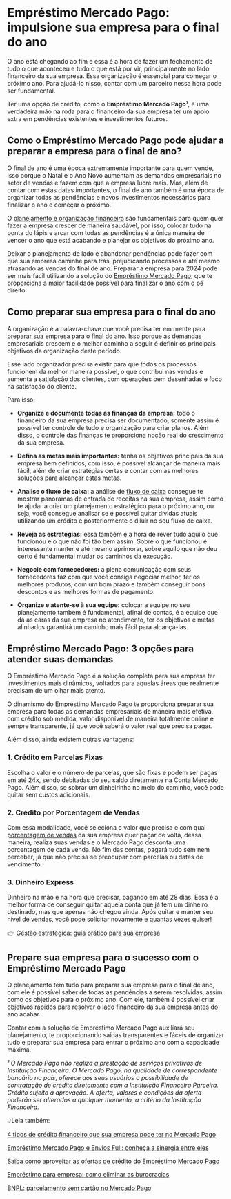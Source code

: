# Empréstimo Mercado Pago: impulsione sua empresa para o final do ano

O ano está chegando ao fim e essa é a hora de fazer um fechamento de tudo o que aconteceu e tudo o que está por vir, principalmente no lado financeiro da sua empresa. Essa organização é essencial para começar o próximo ano. Para ajudá-lo nisso, contar com um parceiro nessa hora pode ser fundamental.

Ter uma opção de crédito, como o **Empréstimo Mercado Pago¹**, é uma verdadeira mão na roda para o financeiro da sua empresa ter um apoio extra em pendências existentes e investimentos futuros.

## Como o Empréstimo Mercado Pago pode ajudar a preparar a empresa para o final de ano?

O final de ano é uma época extremamente importante para quem vende, isso porque o Natal e o Ano Novo aumentam as demandas empresariais no setor de vendas e fazem com que a empresa lucre mais. Mas, além de contar com estas datas importantes, o final de ano também é uma época de organizar todas as pendências e novos investimentos necessários para finalizar o ano e começar o próximo.

O [planejamento e organização financeira](https://meubolso.mercadopago.com.br/credito-empresarial-planejamento-financeiro) são fundamentais para quem quer fazer a empresa crescer de maneira saudável, por isso, colocar tudo na ponta do lápis e arcar com todas as pendências é a única maneira de vencer o ano que está acabando e planejar os objetivos do próximo ano.

Deixar o planejamento de lado e abandonar pendências pode fazer com que sua empresa caminhe para trás, prejudicando processos e até mesmo atrasando as vendas do final de ano. Preparar a empresa para 2024 pode ser mais fácil utilizando a solução do [Empréstimo Mercado Pago](https://meubolso.mercadopago.com.br/vantagens-empr%C3%A9stimo-mercado-pago-vendedores-mercado-livre), que te proporciona a maior facilidade possível para finalizar o ano com o pé direito.

## Como preparar sua empresa para o final do ano

A organização é a palavra-chave que você precisa ter em mente para preparar sua empresa para o final do ano. Isso porque as demandas empresariais crescem e o melhor caminho a seguir é definir os principais objetivos da organização deste período.

Esse lado organizador precisa existir para que todos os processos funcionem da melhor maneira possível, o que contribui nas vendas e aumenta a satisfação dos clientes, com operações bem desenhadas e foco na satisfação do cliente.

Para isso:

- **Organize e documente todas as finanças da empresa:** todo o financeiro da sua empresa precisa ser documentado, somente assim é possível ter controle de tudo e organização para criar planos. Além disso, o controle das finanças te proporciona noção real do crescimento da sua empresa.

- **Defina as metas mais importantes:** tenha os objetivos principais da sua empresa bem definidos, com isso, é possível alcançar de maneira mais fácil, além de criar estratégias certas e contar com as melhores soluções para alcançar estas metas.

- **Analise o fluxo de caixa:** a análise de [fluxo de caixa](https://meubolso.mercadopago.com.br/credito-ferramenta-para-gestao-do-fluxo-de-caixa) consegue te mostrar panoramas de entrada de receitas na sua empresa, assim como te ajudar a criar um planejamento estratégico para o próximo ano, ou seja, você consegue analisar se é possível quitar dívidas atuais utilizando um crédito e posteriormente o diluir no seu fluxo de caixa.

- **Reveja as estratégias:** essa também é a hora de rever tudo aquilo que funcionou e o que não foi tão bem assim. Sobre o que funcionou é interessante manter e até mesmo aprimorar, sobre aquilo que não deu certo é fundamental mudar os caminhos da execução.

- **Negocie com fornecedores:** a plena comunicação com seus fornecedores faz com que você consiga negociar melhor, ter os melhores produtos, com um bom prazo e também conseguir bons descontos e as melhores formas de pagamento.

- **Organize e atente-se à sua equipe:** colocar a equipe no seu planejamento também é fundamental, afinal de contas, é a equipe que dá as caras da sua empresa no atendimento, ter os objetivos e metas alinhados garantirá um caminho mais fácil para alcançá-las.

## Empréstimo Mercado Pago: 3 opções para atender suas demandas

O Empréstimo Mercado Pago é a solução completa para sua empresa ter investimentos mais dinâmicos, voltados para aquelas áreas que realmente precisam de um olhar mais atento.

O dinamismo do Empréstimo Mercado Pago te proporciona preparar sua empresa para todas as demandas empresariais de maneira mais efetiva, com crédito sob medida, valor disponível de maneira totalmente online e sempre transparente, já que você saberá o valor real que precisa pagar.

Além disso, ainda existem outras vantagens:

### 1. Crédito em Parcelas Fixas

Escolha o valor e o número de parcelas, que são fixas e podem ser pagas em até 24x, sendo debitadas do seu saldo diretamente na Conta Mercado Pago. Além disso, se sobrar um dinheirinho no meio do caminho, você pode quitar sem custos adicionais.

### 2. Crédito por Porcentagem de Vendas

Com essa modalidade, você seleciona o valor que precisa e com qual [porcentagem de vendas](https://meubolso.mercadopago.com.br/emprestimo-mercado-pago-credito-por-porcentagem-de-vendas) da sua empresa quer pagar de volta, dessa maneira, realiza suas vendas e o Mercado Pago desconta uma porcentagem de cada venda. No fim das contas, pagará tudo sem nem perceber, já que não precisa se preocupar com parcelas ou datas de vencimento.

### 3. Dinheiro Express

Dinheiro na mão e na hora que precisar, pagando em até 28 dias. Essa é a melhor forma de conseguir quitar aquela conta que já tem um dinheiro destinado, mas que apenas não chegou ainda. Após quitar e manter seu nível de vendas, você pode solicitar novamente e quantas vezes quiser!

👉 [Gestão estratégica: guia prático para sua empresa](https://meubolso.mercadopago.com.br/guia-pratico-gestao-estrategica)

## Prepare sua empresa para o sucesso com o Empréstimo Mercado Pago

O planejamento tem tudo para preparar sua empresa para o final de ano, com ele é possível saber de todas as pendências a serem resolvidas, assim como os objetivos para o próximo ano. Com ele, também é possível criar objetivos rápidos para resolver o lado financeiro da sua empresa antes do ano acabar.

Contar com a solução de Empréstimo Mercado Pago auxiliará seu planejamento, te proporcionando saídas transparentes e fáceis de organizar tudo e preparar sua empresa para entrar o próximo ano com a capacidade máxima.

*¹ O Mercado Pago não realiza a prestação de serviços privativos de Instituição Financeira. O Mercado Pago, na qualidade de correspondente bancário no país, oferece aos seus usuários a possibilidade de contratação de crédito diretamente com a Instituição Financeira Parceira. Crédito sujeito à aprovação. A oferta, valores e condições da oferta poderão ser alterados a qualquer momento, a critério da Instituição Financeira.*

💡Leia também:

[4 tipos de crédito financeiro que sua empresa pode ter no Mercado Pago](https://meubolso.mercadopago.com.br/credito-financeiro-mercado-pago)

[Empréstimo Mercado Pago e Envios Full: conheça a sinergia entre eles](https://meubolso.mercadopago.com.br/emprestimo-mercado-pago-e-envios-full-mercado-livre)

[Saiba como aproveitar as ofertas de crédito do Empréstimo Mercado Pago](https://meubolso.mercadopago.com.br/vantagens-empr%C3%A9stimo-mercado-pago-vendedores-mercado-livre)

[Empréstimo para empresa: como eliminar as burocracias](https://meubolso.mercadopago.com.br/emprestimo-para-empresa)

[BNPL: parcelamento sem cartão no Mercado Pago](https://meubolso.mercadopago.com.br/bnpl-parcelamento-sem-cartao-mercado-pago)